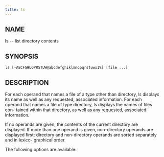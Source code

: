 ```yaml
---
title: ls
---
```


## NAME
ls -- list directory contents

## SYNOPSIS
```shell
ls [-ABCFGHLOPRSTUW@abcdefghiklmnopqrstuwx1%] [file ...]
```

## DESCRIPTION
For each operand that names a file of a type other than directory, ls displays its name as well as any requested,
associated information.  For each operand that names a file of type directory, ls displays the names of files con-
tained within that directory, as well as any requested, associated information.

If no operands are given, the contents of the current directory are displayed.  If more than one operand is given,
non-directory operands are displayed first; directory and non-directory operands are sorted separately and in lexico-
graphical order.

The following options are available: